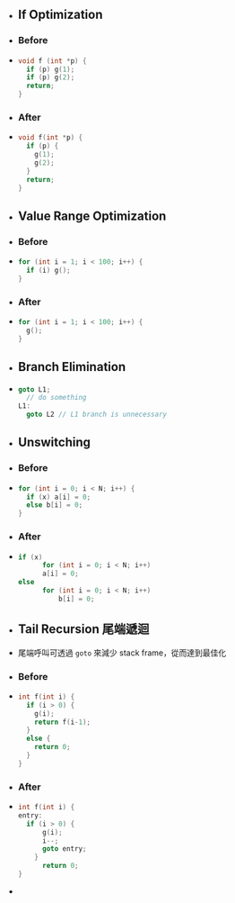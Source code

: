 - ## If Optimization
- ### Before
- ```C
  void f (int *p) {
    if (p) g(1);
    if (p) g(2);
    return;
  }
  ```
- ### After
- ```C
  void f(int *p) {
    if (p) {
      g(1);
      g(2);
    }
    return;
  }
  ```
- ## Value Range Optimization
- ### Before
- ```C
  for (int i = 1; i < 100; i++) {
    if (i) g();
  }
  ```
- ### After
- ```C
  for (int i = 1; i < 100; i++) {
    g();
  }
  ```
- ## Branch Elimination
- ```C
  goto L1;
  	// do something
  L1: 
  	goto L2	// L1 branch is unnecessary
  ```
- ## Unswitching
- ### Before
- ```C
  for (int i = 0; i < N; i++) {
    if (x) a[i] = 0;
    else b[i] = 0;
  }
  ```
- ### After
- ```C
  if (x)
    	for (int i = 0; i < N; i++) 
      	a[i] = 0;
  else 
    	for (int i = 0; i < N; i++) 
        	b[i] = 0;
  ```
- ## Tail Recursion 尾端遞迴
- 尾端呼叫可透過 `goto` 來減少 stack frame，從而達到最佳化
- ### Before
- ```C
  int f(int i) {
    if (i > 0) {
      g(i);
      return f(i-1);
    }
    else {
      return 0;
    }
  }
  ```
- ### After
- ```C
  int f(int i) {
  entry:
  	if (i > 0) {
        g(i);
        i--;
        goto entry;
      }  	
    	return 0;
  }
  ```
-